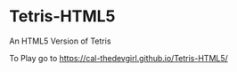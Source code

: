 # Tetris-HTML5
An HTML5 Version of Tetris

To Play go to https://cal-thedevgirl.github.io/Tetris-HTML5/


